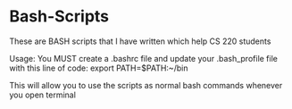 # Bash-Scripts
These are BASH scripts that I have written which help CS 220 students 

Usage: You MUST create a .bashrc file and update your .bash_profile file with this line of code:
  export PATH=$PATH:~/bin
  
This will allow you to use the scripts as normal bash commands whenever you open terminal 

